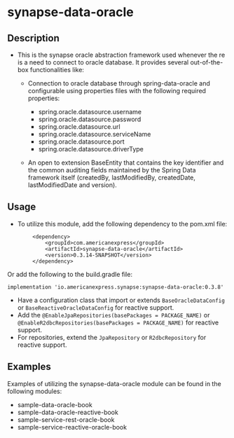 # synapse-data-oracle

## Description

- This is the synapse oracle abstraction framework used whenever the re is a need to connect to
  oracle database. It provides several out-of-the-box functionalities like:

    - Connection to oracle database through spring-data-oracle and configurable
      using properties files with the following required properties:
       - spring.oracle.datasource.username
       - spring.oracle.datasource.password
       - spring.oracle.datasource.url
       - spring.oracle.datasource.serviceName
       - spring.oracle.datasource.port
       - spring.oracle.datasource.driverType

    - An open to extension BaseEntity that contains the key identifier and the common auditing fields maintained by the Spring Data framework itself (createdBy,
      lastModifiedBy, createdDate, lastModifiedDate and version).

## Usage
- To utilize this module, add the following dependency to the pom.xml file:
```
        <dependency>
            <groupId>com.americanexpress</groupId>
            <artifactId>synapse-data-oracle</artifactId>
            <version>0.3.14-SNAPSHOT</version>
        </dependency>
```
Or add the following to the build.gradle file:
```
implementation 'io.americanexpress.synapse:synapse-data-oracle:0.3.8'
```

- Have a configuration class that import or extends `BaseOracleDataConfig` or `BaseReactiveOracleDataConfig` for reactive support.
- Add the `@EnableJpaRepositories(basePackages = PACKAGE_NAME)` or `@EnableR2dbcRepositories(basePackages = PACKAGE_NAME)` for reactive support.
- For repositories, extend the `JpaRepository` or `R2dbcRepository` for reactive support.

## Examples
Examples of utilizing the synapse-data-oracle module can be found in the following modules:
- sample-data-oracle-book
- sample-data-oracle-reactive-book
- sample-service-rest-oracle-book
- sample-service-reactive-oracle-book
